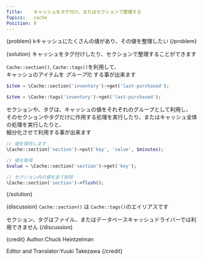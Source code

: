 ```yaml
---
Title:    キャッシュをタグ付け、またはセクションで整理する
Topics:   cache
Position: 9
---
```


{problem}
kキャッシュにたくさんの値があり、その値を整理したい
{/problem}

{solution}
キャッシュをタグ付けしたり、セクションで整理することができます

`Cache::section()`, `Cache::tags()`を利用して、  
キャッシュのアイテムを  _グループ化_ する事が出来ます

```php
$item = \Cache::section('inventory')->get('last-purchased');

$item = \Cache::tags('inventory')->get('last-purchased');
```

セクションや、タグは、キャッシュの値をそれぞれのグループとして利用し、  
そのセクションやタグだけに作用する処理を実行したり、またはキャッシュ全体の処理を実行したりと、  
細分化させて利用する事が出来ます

```php
// 値を保存します
\Cache::section('section')->put('key', 'value', $minutes);

// 値を取得
$value = \Cache::section('section')->get('key');

// セクション内の値を全て削除
\Cache::section('section')->flush();
```
{/solution}

{discussion}
`Cache::section()` は `Cache::tags()`のエイリアスです

セクション、タグはファイル、またはデータベースキャッシュドライバーでは利用できません
{/discussion}

{credit}
Author:Chuck Heintzelman

Editor and Translator:Yuuki Takezawa
{/credit}
